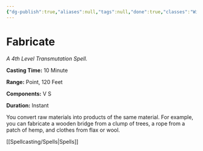 ```yaml
---
{"dg-publish":true,"aliases":null,"tags":null,"done":true,"classes":"Wizard, Artificer, Artificer (Revisited), Artificer,","spellLevel":4,"school":"Transmutation","source":"PHB","permalink":"/spells/fabricate/","dgHomeLink":false,"dgPassFrontmatter":true}
---
```


# Fabricate
*A 4th Level Transmutation Spell.*

**Casting Time:** 10 Minute

**Range:** Point, 120 Feet

**Components:** V S 

**Duration:** Instant

You convert raw materials into products of the same material. For example, you can fabricate a wooden bridge from a clump of trees, a rope from a patch of hemp, and clothes from flax or wool.

[[Spellcasting/Spells|Spells]]